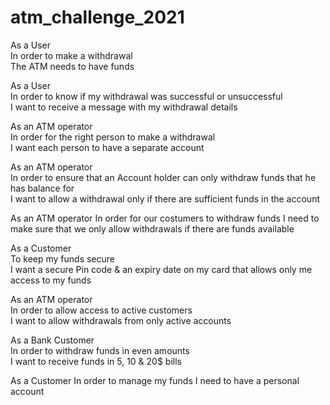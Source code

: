 # atm_challenge_2021

As a User  
In order to make a withdrawal  
The ATM needs to have funds

As a User  
In order to know if my withdrawal was successful or unsuccessful  
I want to receive a message with my withdrawal details

As an ATM operator  
In order for the right person to make a withdrawal  
I want each person to have a separate account

As an ATM operator  
In order to ensure that an Account holder can only withdraw funds that he has balance for  
I want to allow a withdrawal only if there are sufficient funds in the account

As an ATM operator
In order for our costumers to withdraw funds
I need to make sure that we only allow withdrawals if there are funds available

As a Customer  
To keep my funds secure  
I want a secure Pin code & an expiry date on my card that allows only me access to my funds

As an ATM operator  
In order to allow access to active customers  
I want to allow withdrawals from only active accounts

As a Bank Customer  
In order to withdraw funds in even amounts  
I want to receive funds in 5, 10 & 20$ bills

As a Customer
In order to manage my funds
I need to have a personal account

